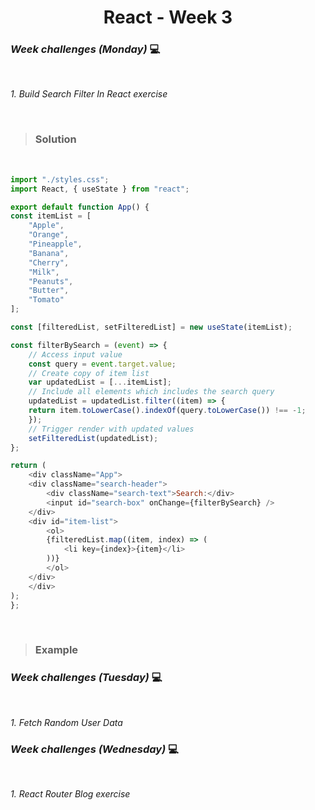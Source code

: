 <h1 align="center">React - Week 3</h1>

### _Week challenges (Monday)_ 💻
<br>

_1. Build Search Filter In React exercise_

<br>

>### Solution

<br>

```js
import "./styles.css";
import React, { useState } from "react";

export default function App() {
const itemList = [
    "Apple",
    "Orange",
    "Pineapple",
    "Banana",
    "Cherry",
    "Milk",
    "Peanuts",
    "Butter",
    "Tomato"
];

const [filteredList, setFilteredList] = new useState(itemList);

const filterBySearch = (event) => {
    // Access input value
    const query = event.target.value;
    // Create copy of item list
    var updatedList = [...itemList];
    // Include all elements which includes the search query
    updatedList = updatedList.filter((item) => {
    return item.toLowerCase().indexOf(query.toLowerCase()) !== -1;
    });
    // Trigger render with updated values
    setFilteredList(updatedList);
};

return (
    <div className="App">
    <div className="search-header">
        <div className="search-text">Search:</div>
        <input id="search-box" onChange={filterBySearch} />
    </div>
    <div id="item-list">
        <ol>
        {filteredList.map((item, index) => (
            <li key={index}>{item}</li>
        ))}
        </ol>
    </div>
    </div>
);
};
```
<br>

>### Example




### _Week challenges (Tuesday)_ 💻
<br>

_1. Fetch Random User Data_


### _Week challenges (Wednesday)_ 💻
<br>

_1. React Router Blog exercise_

